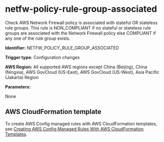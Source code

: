 # netfw\-policy\-rule\-group\-associated<a name="netfw-policy-rule-group-associated"></a>

Check AWS Network Firewall policy is associated with stateful OR stateless rule groups\. This rule is NON\_COMPLIANT if no stateful or stateless rule groups are associated with the Network Firewall policy else COMPLIANT if any one of the rule group exists\. 

**Identifier:** NETFW\_POLICY\_RULE\_GROUP\_ASSOCIATED

**Trigger type:** Configuration changes

**AWS Region:** All supported AWS regions except China \(Beijing\), China \(Ningxia\), AWS GovCloud \(US\-East\), AWS GovCloud \(US\-West\), Asia Pacific \(Jakarta\) Region

**Parameters:**

None  

## AWS CloudFormation template<a name="w85aac12c32c17b9d383c15"></a>

To create AWS Config managed rules with AWS CloudFormation templates, see [Creating AWS Config Managed Rules With AWS CloudFormation Templates](aws-config-managed-rules-cloudformation-templates.md)\.